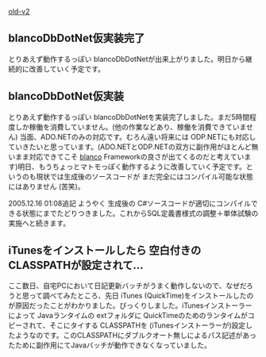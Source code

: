 [old-v2](ig051215-orig.html)

## blancoDbDotNet仮実装完了

とりあえず動作するっぽい blancoDbDotNetが出来上がりました。明日から継続的に改善していく予定です。


## blancoDbDotNet仮実装

とりあえず動作するっぽい blancoDbDotNetを実装完了しました。まだ5時間程度しか稼働を消費していません。(他の作業などあり、稼働を消費できていません) 当面、ADO.NETのみの対応です。むろん遠い将来には ODP.NETにも対応していきたいと思っています。(ADO.NETとODP.NETの双方に副作用がほとんど無いまま対応できてこそ [blanco](https://www.igapyon.jp/blanco/blanco.ja.html) Frameworkの良さが出てくるのだと考えています)明日、もうちょっとマトモっぽく動作するように改善していく予定です。というのも現状では生成後のソースコードが まだ完全にはコンパイル可能な状態にはありません
(苦笑)。

2005.12.16 01:08追記 ようやく 生成後の C#ソースコードが適切にコンパイルできる状態にまでたどりつきました。これからSQL定義書様式の調整＋単体試験の実施へと続きます。

## iTunesをインストールしたら 空白付きのCLASSPATHが設定されて…

ここ数日、自宅PCにおいて日記更新バッチがうまく動作しないので、なぜだろうと思って調べてみたところ、先日 iTunes (QuickTime)をインストールしたのが原因だったことがわかりました。びっくりしました。iTunesインストーラーによって
Javaランタイムの extフォルダに QuickTimeのためのランタイムがコピーされて、そこにタイする CLASSPATHを (iTunesインストーラーが)設定したようなのです。このCLASSPATHにダブルクオート無しによるパス記述があったために副作用にてJavaバッチが動作できなくなっていました。